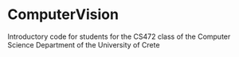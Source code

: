 # ComputerVision
Introductory code for students for the CS472 class of the Computer Science Department of the University of Crete 
